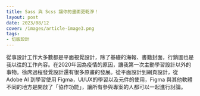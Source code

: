 ```yaml
---
title: Sass 與 Scss 讓你的畫面更乾淨！
layout: post
date: 2023/08/12
cover: /images/article-image3.png
tags:
- 切版設計
---
```

從事設計工作大多數都是平面視覺設計，除了基礎的海報、書籍封面，行銷圖也是我以往的工作內容。在2020年因為疫情的原因，讓我第一次主動學習設計以外的事物。徐席過程發覺設計還有很多原畫的發展。從平面設計到網頁設計，從 Adobe AI 到學習使用 Figma，UI/UX的學習以及元件的使用，Figma 與其他軟體不同的地方是開啟了「協作功能」，讓所有參與專案的人都可以一起進行討論。